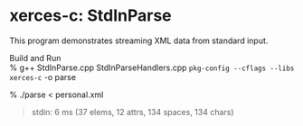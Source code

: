  xerces-c: StdInParse
==============

This program demonstrates streaming XML data from standard input.  <br/>


Build and Run <br/>
% g++ StdInParse.cpp StdInParseHandlers.cpp   `pkg-config --cflags --libs xerces-c` -o parse  <br/>

% ./parse < personal.xml <br/>
> stdin: 6 ms (37 elems, 12 attrs, 134 spaces, 134 chars) <br/>


